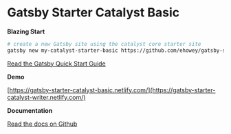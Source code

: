 # Gatsby Starter Catalyst Basic

**Blazing Start**

```sh
# create a new Gatsby site using the catalyst core starter site
gatsby new my-catalyst-starter-basic https://github.com/ehowey/gatsby-starter-catalyst-basic
```

[Read the Gatsby Quick Start Guide](https://www.gatsbyjs.org/docs/quick-start)

**Demo**

[https://gatsby-starter-catalyst-basic.netlify.com/](https://gatsby-starter-catalyst-writer.netlify.com/)

**Documentation**

[Read the docs on Github](https://github.com/ehowey/gatsby-theme-catalyst)

